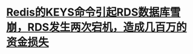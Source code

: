 

# [Redis的KEYS命令引起RDS数据库雪崩，RDS发生两次宕机，造成几百万的资金损失](https://mp.weixin.qq.com/s/SGOyGGfA6GOzxwD5S91hLw)